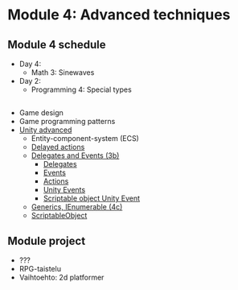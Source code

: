 # Module 4: Advanced techniques

## Module 4 schedule

* Day 4: 
  * Math 3: Sinewaves
* Day 2: 
  * Programming 4: Special types
##


* Game design
* Game programming patterns
* [Unity advanced](#unity-advanced)
	* Entity-component-system (ECS)
	* [Delayed actions](#delayed-actions)
	* [Delegates and Events (3b)](#delegates-and-events-3b)
		* [Delegates](#delegates)
		* [Events](#events)
		* [Actions](#actions)
		* [Unity Events](#unity-events)
		* [Scriptable object Unity Event](#scriptable-object-unity-event)
	* [Generics, IEnumerable (4c)](#generics-ienumerable-4c)
	* [ScriptableObject](#scriptableobject)
	
## Module project
* ???
* RPG-taistelu
* Vaihtoehto: 2d platformer